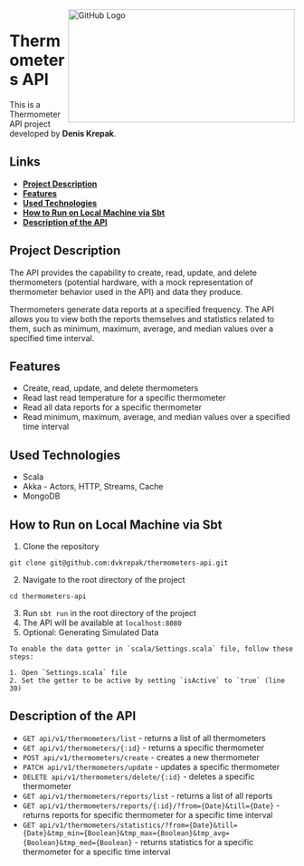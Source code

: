 <img align="right" src="https://i.imgur.com/dsIgWSN.png" alt="GitHub Logo" width="400" height="200">

# Thermometers API

This is a Thermometer API project developed by **Denis Krepak**.
## Links
- [**<u>Project Description</u>**](#project-description-a-nameproject-descriptiona)
- [**<u>Features</u>**](#features-a-namefeaturesa)
- [**<u>Used Technologies</u>**](#used-technologies-a-nameused-technologiesa)
- [**<u>How to Run on Local Machine via Sbt</u>**](#how-to-run-on-local-machine-via-sbt-a-namedeployment-local-via-sbta)
- [**<u>Description of the API</u>**](#description-of-the-api-a-nameexamples-usagea)

## Project Description <a name="project-description"></a>
The API provides the capability to create, read, update, and delete thermometers (potential hardware, with a mock representation of thermometer behavior used in the API) and data they produce.

Thermometers generate data reports at a specified frequency. The API allows you to view both the reports themselves and statistics related to them, such as minimum, maximum, average, and median values over a specified time interval.

## Features <a name="features"></a>
- Create, read, update, and delete thermometers
- Read last read temperature for a specific thermometer
- Read all data reports for a specific thermometer
- Read minimum, maximum, average, and median values over a specified time interval

## Used Technologies <a name="used-technologies"></a>
- Scala 
- Akka - Actors, HTTP, Streams, Cache
- MongoDB

## How to Run on Local Machine via Sbt <a name="deployment-local-via-sbt"></a>
1. Clone the repository
```
git clone git@github.com:dvkrepak/thermometers-api.git
```
2. Navigate to the root directory of the project
```
cd thermometers-api
```
3. Run `sbt run` in the root directory of the project
4. The API will be available at `localhost:8080`
5. Optional: Generating Simulated Data
```
To enable the data getter in `scala/Settings.scala` file, follow these steps:

1. Open `Settings.scala` file
2. Set the getter to be active by setting `isActive` to `true` (line 30)
```

## Description of the API <a name="examples-usage"></a>
- `GET api/v1/thermometers/list` - returns a list of all thermometers
- `GET api/v1/thermometers/{:id}` - returns a specific thermometer
- `POST api/v1/thermometers/create` - creates a new thermometer
- `PATCH api/v1/thermometers/update` - updates a specific thermometer
- `DELETE api/v1/thermometers/delete/{:id}` - deletes a specific thermometer
- `GET api/v1/thermometers/reports/list` - returns a list of all reports
- `GET api/v1/thermometers/reports/{:id}/?from={Date}&till={Date}` - returns reports for specific thermometer for a specific time interval
- `GET api/v1/thermometers/statistics/?from={Date}&till={Date}&tmp_min={Boolean}&tmp_max={Boolean}&tmp_avg={Boolean}&tmp_med={Boolean}` - returns statistics for a specific thermometer for a specific time interval